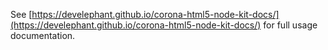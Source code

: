 See [https://develephant.github.io/corona-html5-node-kit-docs/](https://develephant.github.io/corona-html5-node-kit-docs/) for full usage documentation.